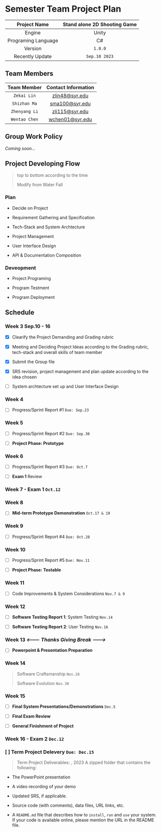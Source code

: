 # Semester Team Project Plan
<!-- Plan Demand: Project Management Tech Stack -->

| Project Name | Stand alone 2D Shooting Game |
|:-----------:|:-------------------:|
| Engine | Unity |
| Programing Language | C# |
| Version |  `1.0.0`  |
|Recently Update | `Sep.10 2023` |

## Team Members

| Team Member | Contact Information |
|:-----------:|:-------------------:|
| `Zekai Lin` | zlin48@syr.edu |
| `Shizhan Ma` | sma100@syr.edu |
| `Zhenyang Li` | zli115@syr.edu |
| `Wentao Chen` | wchen01@syr.edu |

## Group Work Policy

<!-- Meeting Schedule -->
*Coming soon...*


## Project Developing Flow 

> top to bottom according to the time
>
> Modify from Water Fall

### Plan

- Decide on Project

- Requirement Gathering and Specification

- Tech-Stack and System Archtecture

- Project Management

- User Interface Design

- API & Documentation Composition

### Deveopment

- Project Programing

- Program Testment

- Program Deployment



## Schedule

### Week 3 Sep.10 - 16



- [x] Clearify the Project Demanding and Grading rubric

- [x] Meeting and Deciding Project Ideas according to the Grading rubric, tech-stack and overall skills of team member

- [x] Submit the Group file

- [x] SRS revision, project management and plan update according to the idea chosen

- [ ] System archtecture set up and User Interface Design 

### Week 4

- [ ] Progress/Sprint Report #1 `Due: Sep.23`

### Week 5

- [ ] Progress/Sprint Report #2 `Due: Sep.30`

- [ ] **Project Phase: Prototype**

### Week 6

- [ ] Progress/Sprint Report #3 `Due: Oct.7`

- [ ] **Exam 1** Review

### Week 7 - **Exam 1** `Oct.12`

### Week 8

- [ ] **Mid-term Prototype Demonstration** `Oct.17 & 19`

### Week 9

- [ ] Progress/Sprint Report #4 `Due: Oct.28`

### Week 10 

- [ ] Progress/Sprint Report #5 `Due: Nov.11`

- [ ] **Project Phase: Testable**

### Week 11
 
- [ ] Code Improvements & System Considerations `Nov.7 & 9`

### Week 12

- [ ] **Software Testing Report 1**: System Testing `Nov.14`

- [ ] **Software Testing Report 2**: User Testing `Nov.16`

### Week 13 ***<--- Thanks Giving Break --->***

- [ ] **Powerpoint & Presentation Preparation**

### Week 14

> Software Craftsmanship `Nov.28`
>
> Software Evolution `Nov.30`

### Week 15

- [ ] **Final System Presentations/Demonstrations** `Dec.5`

- [ ] **Final Exam Review**

- [ ] **General Finishment of Project**

### Week 16 - **Exam 2** `Dec.12`
 
### [ ] **Term Project Delevery** `Due: Dec.15`

> Term Project Deliverables: , 2023 A zipped folder that contains the following: 

- The PowerPoint presentation 

- A video recording of your demo 

- Updated SRS, if applicable. 

- Source code (with comments), data files, URL links, etc. 

- A `README.md` file that describes how to `install`, `run` and `use` your system. If your code is available online, please mention the URL in the README file. 
